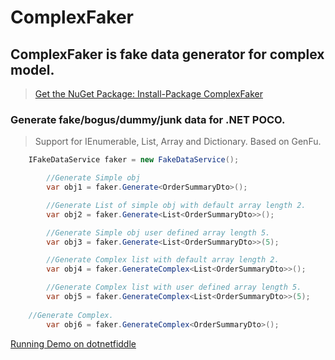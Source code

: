 
ComplexFaker
==========

ComplexFaker is fake data generator for complex model.
----------
> 
> [Get the NuGet Package: Install-Package ComplexFaker][1]
> 
### Generate fake/bogus/dummy/junk data for .NET POCO.

> Support for IEnumerable, List, Array and Dictionary.
> Based on GenFu.


```c#
	IFakeDataService faker = new FakeDataService();

        //Generate Simple obj
        var obj1 = faker.Generate<OrderSummaryDto>();

        //Generate List of simple obj with default array length 2.
        var obj2 = faker.Generate<List<OrderSummaryDto>>();

        //Generate Simple obj user defined array length 5.
        var obj3 = faker.Generate<List<OrderSummaryDto>>(5);

        //Generate Complex list with default array length 2.
        var obj4 = faker.GenerateComplex<List<OrderSummaryDto>>();

        //Generate Complex list with user defined array length 5.
        var obj5 = faker.GenerateComplex<List<OrderSummaryDto>>(5);
	
	//Generate Complex.
        var obj6 = faker.GenerateComplex<OrderSummaryDto>();
```        

[Running Demo on dotnetfiddle][2]

[1]: https://nuget.org/packages/ComplexFaker/   "Get the NuGet Package: Install-Package ComplexFaker"
[2]: https://dotnetfiddle.net/a8KKQy   "Running Demo on dotnetfiddle"
